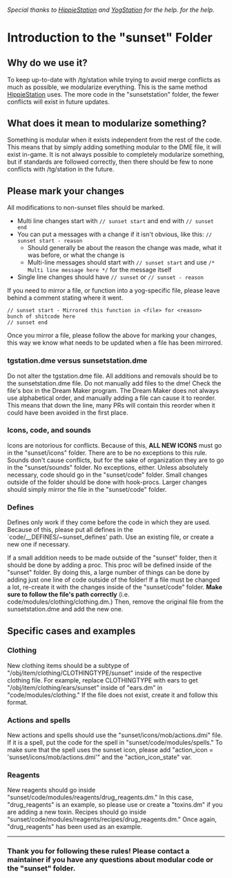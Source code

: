 ###### Special thanks to [HippieStation](https://github.com/HippieStation/HippieStation/blob/master/hippiestation/README.md) and [YogStation](https://github.com/yogstation13/Yogstation-TG/blob/master/yogstation/README.md) for the help. for the help.

# Introduction to the "sunset" Folder

## Why do we use it?

To keep up-to-date with /tg/station while trying to avoid merge conflicts as much as possible, we modularize everything. This is the same method [HippieStation](https://github.com/HippieStation/HippieStation/tree/master/hippiestation) uses. The more code in the "sunsetstation" folder, the fewer conflicts will exist in future updates.

## What does it mean to modularize something?

Something is modular when it exists independent from the rest of the code. This means that by simply adding something modular to the DME file, it will exist in-game. It is not always possible to completely modularize something, but if standards are followed correctly, then there should be few to none conflicts with /tg/station in the future.

## Please mark your changes

All modifications to non-sunset files should be marked.

- Multi line changes start with `// sunset start` and end with `// sunset end`
- You can put a messages with a change if it isn't obvious, like this: `// sunset start - reason`
  - Should generally be about the reason the change was made, what it was before, or what the change is
  - Multi-line messages should start with `// sunset start` and use `/* Multi line message here */` for the message itself
- Single line changes should have `// sunset` or `// sunset - reason`

If you need to mirror a file, or function into a yog-specific file, please leave behind a comment stating where it went.

```
// sunset start - Mirrored this function in <file> for <reason>
bunch of shitcode here
// sunset end
```

Once you mirror a file, please follow the above for marking your changes, this way we know what needs to be updated when a file has been mirrored.


### tgstation.dme versus sunsetstation.dme

Do not alter the tgstation.dme file. All additions and removals should be to the sunsetstation.dme file. Do not manually add files to the dme! Check the file's box in the Dream Maker program. The Dream Maker does not always use alphabetical order, and manually adding a file can cause it to reorder. This means that down the line, many PRs will contain this reorder when it could have been avoided in the first place.

### Icons, code, and sounds

Icons are notorious for conflicts. Because of this, **ALL NEW ICONS** must go in the "sunset/icons" folder. There are to be no exceptions to this rule. Sounds don't cause conflicts, but for the sake of organization they are to go in the "sunset/sounds" folder. No exceptions, either. Unless absolutely necessary, code should go in the "sunset/code" folder. Small changes outside of the folder should be done with hook-procs. Larger changes should simply mirror the file in the "sunset/code" folder.

### Defines

Defines only work if they come before the code in which they are used. Because of this, please put all defines in the `code/__DEFINES/~sunset_defines' path. Use an existing file, or create a new one if necessary.

If a small addition needs to be made outside of the "sunset" folder, then it should be done by adding a proc. This proc will be defined inside of the "sunset" folder. By doing this, a large number of things can be done by adding just one line of code outside of the folder! If a file must be changed a lot, re-create it with the changes inside of the "sunset/code" folder. **Make sure to follow the file's path correctly** (i.e. code/modules/clothing/clothing.dm.) Then, remove the original file from the sunsetstation.dme and add the new one.

## Specific cases and examples

### Clothing

New clothing items should be a subtype of "/obj/item/clothing/CLOTHINGTYPE/sunset" inside of the respective clothing file. For example, replace CLOTHINGTYPE with ears to get "/obj/item/clothing/ears/sunset" inside of "ears.dm" in "code/modules/clothing." If the file does not exist, create it and follow this format.

### Actions and spells

New actions and spells should use the "sunset/icons/mob/actions.dmi" file. If it is a spell, put the code for the spell in "sunset/code/modules/spells." To make sure that the spell uses the sunset icon, please add "action_icon = 'sunset/icons/mob/actions.dmi'" and the "action_icon_state" var.

### Reagents

New reagents should go inside "sunset/code/modules/reagents/drug_reagents.dm." In this case, "drug_reagents" is an example, so please use or create a "toxins.dm" if you are adding a new toxin. Recipes should go inside "sunset/code/modules/reagents/recipes/drug_reagents.dm." Once again, "drug_reagents" has been used as an example.

---

### Thank you for following these rules! Please contact a maintainer if you have any questions about modular code or the "sunset" folder.
